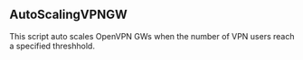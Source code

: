## AutoScalingVPNGW
This script auto scales OpenVPN GWs when the number of VPN users reach a specified threshhold.
